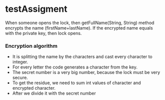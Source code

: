 # testAssigment

When someone opens the lock, then getFullName(String, String) method encrypts the name (firstName+lastName). If the encrypted name equals with the private key, then lock opens.

### Encryption algorithm

* It is splitting the name by the characters and cast every character to integer.
* For every letter the code generates a character from the key.
* The secret number is a very big number, because the lock must be very secure.
* To get the residue, we need to sum int values of character and encrypted character.
* After we divide it with the secret number

